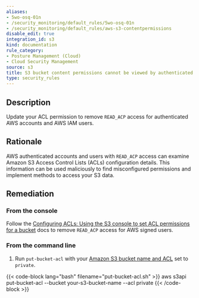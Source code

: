 ```yaml
---
aliases:
- 5wo-osq-01n
- /security_monitoring/default_rules/5wo-osq-01n
- /security_monitoring/default_rules/aws-s3-contentpermissions
disable_edit: true
integration_id: s3
kind: documentation
rule_category:
- Posture Management (Cloud)
- Cloud Security Management
source: s3
title: S3 bucket content permissions cannot be viewed by authenticated users
type: security_rules
---
```


## Description

Update your ACL permission to remove `READ_ACP` access for authenticated AWS accounts and AWS IAM users.

## Rationale

AWS authenticated accounts and users with `READ_ACP` access can examine Amazon S3 Access Control Lists (ACLs) configuration details. This information can be used maliciously to find misconfigured permissions and implement methods to access your S3 data.

## Remediation

### From the console

Follow the [Configuring ACLs: Using the S3 console to set ACL permissions for a bucket][1] docs to remove `READ_ACP` access for AWS signed users.

### From the command line

1. Run `put-bucket-acl` with your [Amazon S3 bucket name and ACL][2] set to `private`.

  {{< code-block lang="bash" filename="put-bucket-acl.sh" >}}
  aws s3api put-bucket-acl
    --bucket your-s3-bucket-name
    --acl private
  {{< /code-block >}}

[1]: https://docs.aws.amazon.com/AmazonS3/latest/userguide/managing-acls.html
[2]: https://awscli.amazonaws.com/v2/documentation/api/latest/reference/s3api/put-bucket-acl.html#synopsis
